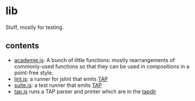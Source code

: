 lib
===

Stuff, mostly for testing.

contents
--------

- [academie.js](academie.js): A bunch of little functions: mostly rearrangements of
   commonly-used functions so that they can be used in compositions in a point-free style.
- [lint.js](lint.js): a runner for jslint that emits [TAP](https://testanything.org/)
- [suite.js](suite.js): a test runner that emits [TAP](https://testanything.org/)
- [tap.js](tap.js) runs a TAP parser and printer which are in the [tapdir](tapdir)


